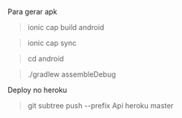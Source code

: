 Para gerar apk

> ionic cap build android

> ionic cap sync

> cd android

> ./gradlew assembleDebug

Deploy no heroku

> git subtree push --prefix Api heroku master
